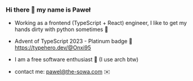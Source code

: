 ### Hi there 👋 my name is Paweł

* Working as a frontend (TypeScript + React) engineer, I like to get my hands dirty with python sometimes 🐍

* Advent of TypeScript 2023 - Platinum badge 🎉 https://typehero.dev/@Onxi95

* I am a free software enthusiast 🐧 (I use arch btw)

* contact me: pawel@the-sowa.com ✉️


